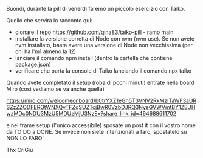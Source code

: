 Buondì,
durante la pill di venerdì faremo un piccolo esercizio con Taiko.

Quello che servirà lo racconto qui:
- clonare il repo https://github.com/qina83/taiko-pill - ramo main
- installare la versione corretta di Node con nvm (nvm use). Se non avete nvm installato, basta avere una versione di Node non vecchissima (per chi ha l'm1 almeno la 12)
- lanciare il comando npm install (dentro la cartella che contiene package.json)
- verificare che parta la console di Taiko lanciando il comando npx taiko

Quando avete completato il setup (roba di pochi minuti) entrate nella board Miro (così vediamo se va anche quella) 

https://miro.com/welcomeonboard/b0trYXZ1eGh5T3VNV2RkMzlTaWF3aURSZzZZODFERGtWNXQyTFZqSUZTcjBwR0VzbDJRQ3NyeGVWVmtBY1ZEUHwzMDc0NDU3MzU5MDUzMjU3NzEx?share_link_id=464688611702

e nel frame setup (l'unico accessibile) sposate un post it con il vostro nome da TO DO a DONE. Se invece non siete intenzionati a faro, spostatelo su NON LO FARO'


Thx
CriGiu

